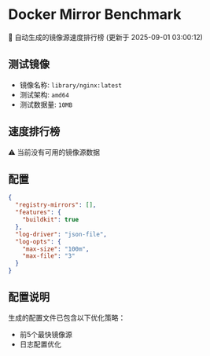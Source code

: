 # Docker Mirror Benchmark

🚀 自动生成的镜像源速度排行榜 (更新于 2025-09-01 03:00:12)

## 测试镜像
- 镜像名称: `library/nginx:latest`
- 测试架构: `amd64`
- 测试数据量: `10MB`

## 速度排行榜
⚠️ 当前没有可用的镜像源数据

## 配置

```json
{
  "registry-mirrors": [],
  "features": {
    "buildkit": true
  },
  "log-driver": "json-file",
  "log-opts": {
    "max-size": "100m",
    "max-file": "3"
  }
}
```

## 配置说明
生成的配置文件已包含以下优化策略：
- 前5个最快镜像源
- 日志配置优化


